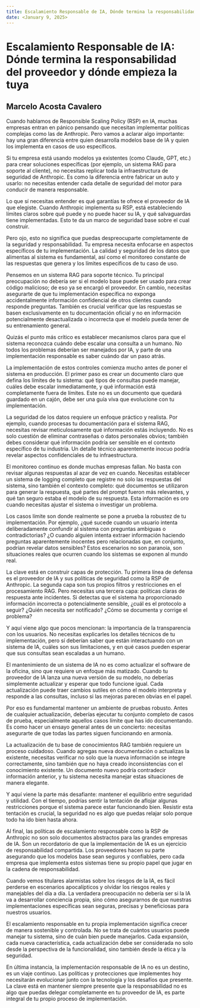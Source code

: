 ```yaml
---
title: Escalamiento Responsable de IA, Dónde termina la responsabilidad del proveedor y dónde empieza la tuya
date: <January 9, 2025>
---
```


# Escalamiento Responsable de IA: Dónde termina la responsabilidad del proveedor y dónde empieza la tuya

**Marcelo Acosta Cavalero**  
---

Cuando hablamos de Responsible Scaling Policy (RSP) en IA, muchas empresas entran en pánico pensando que necesitan implementar políticas complejas como las de Anthropic. Pero vamos a aclarar algo importante: hay una gran diferencia entre quien desarrolla modelos base de IA y quien los implementa en casos de uso específicos.

Si tu empresa está usando modelos ya existentes (como Claude, GPT, etc.) para crear soluciones específicas (por ejemplo, un sistema RAG para soporte al cliente), no necesitas replicar toda la infraestructura de seguridad de Anthropic. Es como la diferencia entre fabricar un auto y usarlo: no necesitas entender cada detalle de seguridad del motor para conducir de manera responsable.

Lo que sí necesitas entender es qué garantías te ofrece el proveedor de IA que elegiste. Cuando Anthropic implementa su RSP, está estableciendo límites claros sobre qué puede y no puede hacer su IA, y qué salvaguardas tiene implementadas. Esto te da un marco de seguridad base sobre el cual construir.

Pero ojo, esto no significa que puedas despreocuparte completamente de la seguridad y responsabilidad. Tu empresa necesita enfocarse en aspectos específicos de tu implementación. La calidad y seguridad de los datos que alimentas al sistema es fundamental, así como el monitoreo constante de las respuestas que genera y los límites específicos de tu caso de uso.

Pensemos en un sistema RAG para soporte técnico. Tu principal preocupación no debería ser si el modelo base puede ser usado para crear código malicioso; de eso ya se encargó el proveedor. En cambio, necesitas asegurarte de que tu implementación específica no exponga accidentalmente información confidencial de otros clientes cuando responde preguntas. También es crucial verificar que las respuestas se basen exclusivamente en tu documentación oficial y no en información potencialmente desactualizada o incorrecta que el modelo pueda tener de su entrenamiento general.

Quizás el punto más crítico es establecer mecanismos claros para que el sistema reconozca cuándo debe escalar una consulta a un humano. No todos los problemas deberían ser manejados por IA, y parte de una implementación responsable es saber cuándo dar un paso atrás.

La implementación de estos controles comienza mucho antes de poner el sistema en producción. El primer paso es crear un documento claro que defina los límites de tu sistema: qué tipos de consultas puede manejar, cuáles debe escalar inmediatamente, y qué información está completamente fuera de límites. Este no es un documento que quedará guardado en un cajón, debe ser una guía viva que evolucione con tu implementación.

La seguridad de los datos requiere un enfoque práctico y realista. Por ejemplo, cuando procesas tu documentación para el sistema RAG, necesitas revisar meticulosamente qué información estás incluyendo. No es solo cuestión de eliminar contraseñas o datos personales obvios; también debes considerar qué información podría ser sensible en el contexto específico de tu industria. Un detalle técnico aparentemente inocuo podría revelar aspectos confidenciales de tu infraestructura.

El monitoreo continuo es donde muchas empresas fallan. No basta con revisar algunas respuestas al azar de vez en cuando. Necesitas establecer un sistema de logging completo que registre no solo las respuestas del sistema, sino también el contexto completo: qué documentos se utilizaron para generar la respuesta, qué partes del prompt fueron más relevantes, y qué tan seguro estaba el modelo de su respuesta. Esta información es oro cuando necesitas ajustar el sistema o investigar un problema.

Los casos límite son donde realmente se pone a prueba la robustez de tu implementación. Por ejemplo, ¿qué sucede cuando un usuario intenta deliberadamente confundir al sistema con preguntas ambiguas o contradictorias? ¿O cuando alguien intenta extraer información haciendo preguntas aparentemente inocentes pero relacionadas que, en conjunto, podrían revelar datos sensibles? Estos escenarios no son paranoia, son situaciones reales que ocurren cuando los sistemas se exponen al mundo real.

La clave está en construir capas de protección. Tu primera línea de defensa es el proveedor de IA y sus políticas de seguridad como la RSP de Anthropic. La segunda capa son tus propios filtros y restricciones en el procesamiento RAG. Pero necesitas una tercera capa: políticas claras de respuesta ante incidentes. Si detectas que el sistema ha proporcionado información incorrecta o potencialmente sensible, ¿cuál es el protocolo a seguir? ¿Quién necesita ser notificado? ¿Cómo se documenta y corrige el problema?

Y aquí viene algo que pocos mencionan: la importancia de la transparencia con los usuarios. No necesitas explicarles los detalles técnicos de tu implementación, pero sí deberían saber que están interactuando con un sistema de IA, cuáles son sus limitaciones, y en qué casos pueden esperar que sus consultas sean escaladas a un humano.

El mantenimiento de un sistema de IA no es como actualizar el software de la oficina, sino que requiere un enfoque más matizado. Cuando tu proveedor de IA lanza una nueva versión de su modelo, no deberías simplemente actualizar y esperar que todo funcione igual. Cada actualización puede traer cambios sutiles en cómo el modelo interpreta y responde a las consultas, incluso si las mejoras parecen obvias en el papel.

Por eso es fundamental mantener un ambiente de pruebas robusto. Antes de cualquier actualización, deberías ejecutar tu conjunto completo de casos de prueba, especialmente aquellos casos límite que has ido documentando. Es como hacer un ensayo general antes de un concierto: necesitas asegurarte de que todas las partes siguen funcionando en armonía.

La actualización de tu base de conocimientos RAG también requiere un proceso cuidadoso. Cuando agregas nueva documentación o actualizas la existente, necesitas verificar no solo que la nueva información se integre correctamente, sino también que no haya creado inconsistencias con el conocimiento existente. Un documento nuevo podría contradecir información anterior, y tu sistema necesita manejar estas situaciones de manera elegante.

Y aquí viene la parte más desafiante: mantener el equilibrio entre seguridad y utilidad. Con el tiempo, podrías sentir la tentación de aflojar algunas restricciones porque el sistema parece estar funcionando bien. Resistir esta tentación es crucial, la seguridad no es algo que puedas relajar solo porque todo ha ido bien hasta ahora.

Al final, las políticas de escalamiento responsable como la RSP de Anthropic no son solo documentos abstractos para las grandes empresas de IA. Son un recordatorio de que la implementación de IA es un ejercicio de responsabilidad compartida. Los proveedores hacen su parte asegurando que los modelos base sean seguros y confiables, pero cada empresa que implementa estos sistemas tiene su propio papel que jugar en la cadena de responsabilidad.

Cuando vemos titulares alarmistas sobre los riesgos de la IA, es fácil perderse en escenarios apocalípticos y olvidar los riesgos reales y manejables del día a día. La verdadera preocupación no debería ser si la IA va a desarrollar conciencia propia, sino cómo asegurarnos de que nuestras implementaciones específicas sean seguras, precisas y beneficiosas para nuestros usuarios.

El escalamiento responsable en tu propia implementación significa crecer de manera sostenible y controlada. No se trata de cuántos usuarios puede manejar tu sistema, sino de cuán bien puede manejarlos. Cada expansión, cada nueva característica, cada actualización debe ser considerada no solo desde la perspectiva de la funcionalidad, sino también desde la ética y la seguridad.

En última instancia, la implementación responsable de IA no es un destino, es un viaje continuo. Las políticas y protecciones que implementes hoy necesitarán evolucionar junto con la tecnología y los desafíos que presente. La clave está en mantener siempre presente que la responsabilidad no es algo que puedas delegar completamente en tu proveedor de IA, es parte integral de tu propio proceso de implementación.
